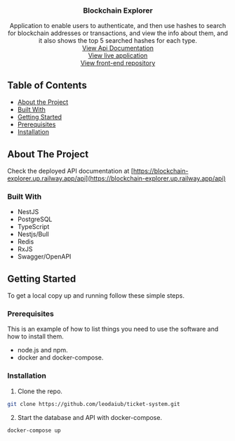 <p align="center">
  <a href="https://github.com/leodaiub/blockchain-explorer-server">
  </a>

  <h3 align="center">Blockchain Explorer</h3>

  <p align="center">
   Application to enable users to authenticate, and then use hashes to search for blockchain addresses or transactions, and view the info about them, and it also shows the top 5 searched hashes for each type.
    <br />
    <a href="https://blockchain-explorer.up.railway.app/api">View Api Documentation</a><br />
    <a href="https://blockchain-explorer-client.vercel.app/">View live application</a><br />
    <a href="https://github.com/leodaiub/blockchain-explorer-client">View front-end repository</a><br />
  </p>
</p>



<!-- TABLE OF CONTENTS -->
## Table of Contents

  * [About the Project](#about-the-project)
  * [Built With](#built-with)
  * [Getting Started](#getting-started)
  * [Prerequisites](#prerequisites)
  * [Installation](#installation)


<!-- ABOUT THE PROJECT -->
## About The Project
Check the deployed API documentation at [https://blockchain-explorer.up.railway.app/api](https://blockchain-explorer.up.railway.app/api)

### Built With

* NestJS
* PostgreSQL
* TypeScript
* Nestjs/Bull
* Redis
* RxJS
* Swagger/OpenAPI

## Getting Started

To get a local copy up and running follow these simple steps.

### Prerequisites

This is an example of how to list things you need to use the software and how to install them.

* node.js and npm.
* docker and docker-compose.

### Installation

1. Clone the repo.
```sh
git clone https://github.com/leodaiub/ticket-system.git
```

2. Start the database and API with docker-compose.
```sh
docker-compose up
```